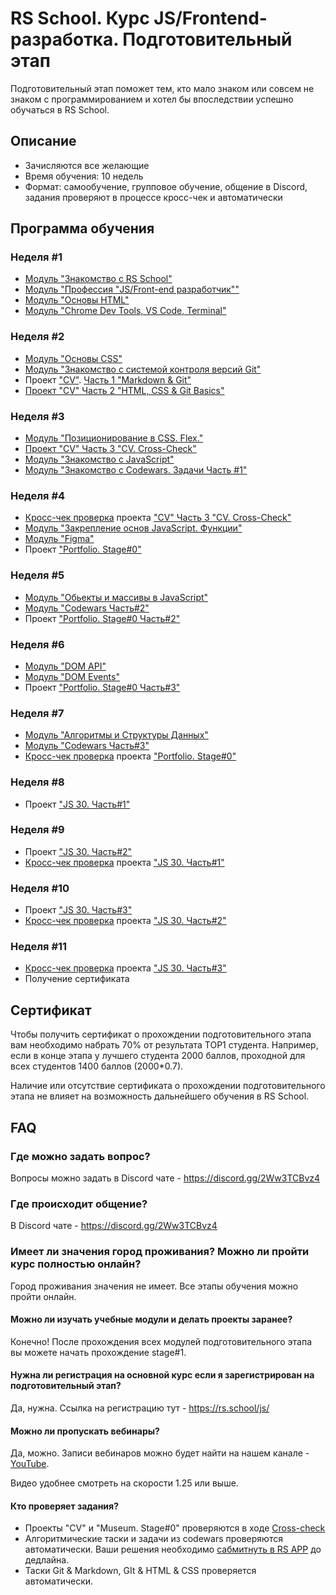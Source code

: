 # RS School. Курс JS/Frontend-разработка. Подготовительный этап
Подготовительный этап поможет тем, кто мало знаком или совсем не знаком с программированием и хотел бы впоследствии успешно обучаться в RS School.  
## Описание 
- Зачисляются все желающие
- Время обучения: 10 недель
- Формат: самообучение, групповое обучение, общение в Discord, задания проверяют в процессе кросс-чек и автоматически

## Программа обучения
### Неделя #1
- [Модуль "Знакомство с RS School"](modules/rs-school-intro/)
- [Модуль "Профессия \"JS/Front-end разработчик\""](modules/js-fe-developer/)
- [Модуль "Основы HTML"](modules/html-basics/)
- [Модуль "Chrome Dev Tools, VS Code, Terminal"](modules/basic-tools/)

### Неделя #2
- [Модуль "Основы CSS"](modules/css-basics/)
- [Модуль "Знакомство с системой контроля версий Git"](modules/git/)
- Проект ["CV"](https://github.com/rolling-scopes-school/tasks/tree/master/tasks/cv). [Часть 1 "Markdown & Git"](https://github.com/rolling-scopes-school/tasks/blob/master/tasks/cv/git-markdown.md)
- [Проект "CV" Часть 2 "HTML, CSS & Git Basics"](https://github.com/rolling-scopes-school/tasks/blob/master/tasks/cv/html-css-git.md)

### Неделя #3
- [Модуль "Позиционирование в CSS. Flex."](modules/css-positioning/)
- [Проект "CV" Часть 3 "CV. Cross-Check"](https://github.com/rolling-scopes-school/tasks/blob/master/tasks/cv/html-css.md)
- [Модуль "Знакомство с JavaScript"](modules/js-basics/)
- [Модуль "Знакомство с Codewars. Задачи Часть #1"](modules/codewars/)

### Неделя #4
- [Кросс-чек проверка](https://docs.rs.school/#/cross-check-flow) проекта ["CV" Часть 3 "CV. Cross-Check"](https://github.com/rolling-scopes-school/tasks/blob/master/tasks/cv/html-css.md) 
- [Модуль "Закрепление основ JavaScript. Функции"](modules/js-functions/)
- [Модуль "Figma"](modules/figma)
- Проект ["Portfolio. Stage#0"](https://github.com/rolling-scopes-school/tasks/blob/master/tasks/portfolio/)

### Неделя #5
- [Модуль "Обьекты и массивы в JavaScript"](modules/objects-and-arrays/)
- [Модуль "Codewars Часть#2"](modules/codewars/)
- Проект ["Portfolio. Stage#0 Часть#2"](https://github.com/rolling-scopes-school/tasks/blob/master/tasks/portfolio/)

### Неделя #6
- [Модуль "DOM API"](modules/dom-api/)
- [Модуль "DOM Events"](modules/dom-events/)
- Проект ["Portfolio. Stage#0 Часть#3"](https://github.com/rolling-scopes-school/tasks/blob/master/tasks/portfolio/)

### Неделя #7
- [Модуль "Алгоритмы и Структуры Данных"](modules/data-structures-part-1/)
- [Модуль "Codewars Часть#3"](modules/codewars/)
- [Кросс-чек проверка](https://docs.rs.school/#/cross-check-flow) проекта ["Portfolio. Stage#0"](https://github.com/rolling-scopes-school/tasks/blob/master/tasks/portfolio/)

### Неделя #8
- Проект ["JS 30. Часть#1"](https://github.com/rolling-scopes-school/tasks/blob/master/tasks/js30/js30.md#part1)

### Неделя #9
- Проект ["JS 30. Часть#2"](https://github.com/rolling-scopes-school/tasks/blob/master/tasks/js30/js30.md#part2)
- [Кросс-чек проверка](https://docs.rs.school/#/cross-check-flow) проекта ["JS 30. Часть#1"](https://github.com/rolling-scopes-school/tasks/blob/master/tasks/js30/js30.md#part1)

### Неделя #10
- Проект ["JS 30. Часть#3"](https://github.com/rolling-scopes-school/tasks/blob/master/tasks/js30/js30.md#part2)
- [Кросс-чек проверка](https://docs.rs.school/#/cross-check-flow) проекта ["JS 30. Часть#2"](https://github.com/rolling-scopes-school/tasks/blob/master/tasks/js30/js30.md#part2)

### Неделя #11
- [Кросс-чек проверка](https://docs.rs.school/#/cross-check-flow) проекта ["JS 30. Часть#3"](https://github.com/rolling-scopes-school/tasks/blob/master/tasks/js30/js30.md#part2)
- Получение сертификата 

## Сертификат 
Чтобы получить сертификат о прохождении подготовительного этапа вам необходимо набрать 70% от результата TOP1 студента. Например, если в конце этапа у лучшего студента 2000 баллов, проходной для всех студентов 1400 баллов (2000*0.7).  

Наличие или отсутствие сертификата о прохождении подготовительного этапа не влияет на возможность дальнейшего обучения в RS School.

## FAQ
### Где можно задать вопрос?
Вопросы можно задать в Discord чате - https://discord.gg/2Ww3TCBvz4

### Где происходит общение?
В Discord чате - https://discord.gg/2Ww3TCBvz4

### Имеет ли значения город проживания? Можно ли пройти курс полностью онлайн?
Город проживания значения не имеет. Все этапы обучения можно пройти онлайн.

#### Можно ли изучать учебные модули и делать проекты заранее?
Конечно! После прохождения всех модулей подготовительного этапа вы можете начать прохождение stage#1.

#### Нужна ли регистрация на основной курс если я зарегистрирован на подготовительный этап? 
Да, нужна. Ссылка на регистрацию тут - https://rs.school/js/ 

#### Можно ли пропускать вебинары?
Да, можно. Записи вебинаров можно будет найти на нашем канале - [YouTube](https://youtube.com/c/rollingscopesschool).  

Видео удобнее смотреть на скорости 1.25 или выше.

#### Кто проверяет задания?
- Проекты "CV" и "Museum. Stage#0" проверяются в ходе [Cross-check](https://docs.rs.school/#/cross-check-flow) 
- Алгоритмические таски и задачи из codewars проверяются автоматически. Ваши решения необходимо [сабмитнуть в RS APP](https://docs.rs.school/#/rs-app-tasks) до дедлайна.
- Таски Git & Markdown, GIt & HTML & CSS проверяется автоматически.
